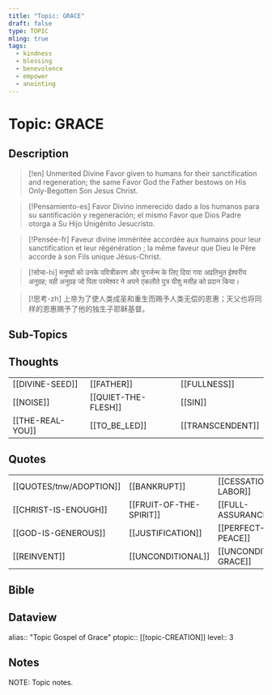 ```yaml
---
title: "Topic: GRACE"
draft: false
type: TOPIC
mling: true
tags:
  - kindness
  - blessing
  - benevolence
  - empower
  - anointing
---
```

# Topic: GRACE
## Description
>[!en]
>Unmerited Divine Favor given to humans for their sanctification and regeneration; the same Favor God the Father bestows on His Only-Begotten Son Jesus Christ.

>[!Pensamiento-es]
>Favor Divino inmerecido dado a los humanos para su santificación y regeneración; el mismo Favor que Dios Padre otorga a Su Hijo Unigénito Jesucristo.

>[!Pensée-fr]
>Faveur divine imméritée accordée aux humains pour leur sanctification et leur régénération ; la même faveur que Dieu le Père accorde à son Fils unique Jésus-Christ.

>[!सोचा-hi]
>मनुष्यों को उनके पवित्रीकरण और पुनर्जन्म के लिए दिया गया अप्रतिभुत ईश्वरीय अनुग्रह; वही अनुग्रह जो पिता परमेश्वर ने अपने एकलौते पुत्र यीशु मसीह को प्रदान किया।

>[!思考-zh]
>上帝为了使人类成圣和重生而赐予人类无偿的恩惠；天父也将同样的恩惠赐予了他的独生子耶稣基督。


## Sub-Topics


## Thoughts
|     |     |     |
| --- | --- | --- |
| [[DIVINE-SEED]] | [[FATHER]] | [[FULLNESS]] |
| [[NOISE]] | [[QUIET-THE-FLESH]] | [[SIN]] | 
| [[THE-REAL-YOU]] | [[TO_BE_LED]] | [[TRANSCENDENT]] |

## Quotes
|     |     |     |
| --- | --- | --- |
| [[QUOTES/tnw/ADOPTION]] | [[BANKRUPT]] | [[CESSATION-OF-LABOR]] |
| [[CHRIST-IS-ENOUGH]] | [[FRUIT-OF-THE-SPIRIT]] | [[FULL-ASSURANCE]] | 
| [[GOD-IS-GENEROUS]] | [[JUSTIFICATION]] | [[PERFECT-PEACE]] | 
| [[REINVENT]] | [[UNCONDITIONAL]] | [[UNCONDITIONAL-GRACE]] |

## Bible


## Dataview
alias:: "Topic Gospel of Grace"
ptopic:: [[topic-CREATION]]
level:: 3

## Notes
NOTE: Topic notes.